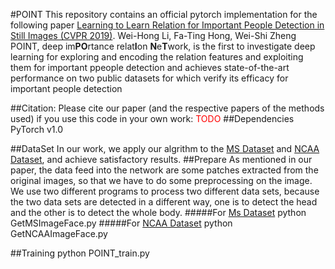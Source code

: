 #POINT
This repository contains an official pytorch implementation for the following paper
[Learning to Learn Relation for Important People Detection in Still Images (CVPR 2019)](http://TODO). Wei-Hong Li, Fa-Ting Hong, Wei-Shi Zheng
POINT, deep im**PO**rtance relat**I**on **N**e**T**work, is the first to investigate deep learning for exploring and encoding the relation features and exploiting them for important ppeople detection and achieves state-of-the-art performance on two public datasets for which verify its efficacy for important people detection
<!--TODO-->
##Citation:
Please cite our paper (and the respective papers of the methods used) if you use this code in your own work:
<font color=#FF0000 >TODO</font>
##Dependencies
PyTorch  v1.0

##DataSet
In our work, we apply our algrithm to the [MS Dataset](http://TODO) and [NCAA Dataset](http://TODO), and achieve satisfactory results. 
##Prepare
As mentioned in our paper, the data feed into the network are some patches extracted from the original images, so that we have to do some preprocessing on the image. We use two different programs to process two different data sets, because the two data sets are detected in a different way, one is to detect the head and the other is to detect the whole body.
#####For [Ms Dataset](http://TODO)
python GetMSImageFace.py
#####For [NCAA Dataset](http://TODO)
python GetNCAAImageFace.py

##Training
python POINT_train.py 

